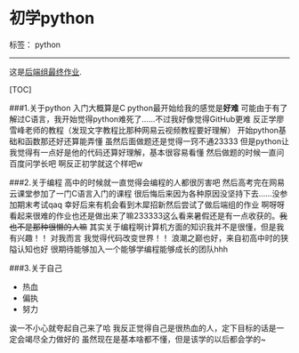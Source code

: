 ﻿# 初学python

标签： python

---
这是[后端组最终作业](http://github.com/yueyy/hou/blob/master/finish.py).

[TOC]

###1.关于python
入门大概算是C
python最开始给我的感觉是**好难**
可能由于有了解过C语言，我开始觉得python难死了……不过我好像觉得GitHub更难
反正学廖雪峰老师的教程（发现文字教程比那种网易云视频教程要好理解）
开始python基础和函数那还好还算能弄懂
虽然后面做题还是觉得一窍不通23333
但是python让我觉得有一点好是他的代码还算好理解，基本很容易看懂
然后做题的时候一直问百度问学长吧
啊反正初学就这个样吧w


###2.关于编程
高中的时候就一直觉得会编程的人都很厉害吧
然后高考完在网易云课堂参加了一门C语言入门的课程
很后悔后来因为各种原因没坚持下去……没参加期末考试qaq
幸好后来有机会看到木犀招新然后尝试了做后端组的作业
啊呀呀看起来很难的作业也还是做出来了嘛233333这么看来暑假还是有一点收获的。~~我也不是那种很懒的人嘛~~
其实关于编程啊计算机方面的知识我并不是很懂，但是我有兴趣！！
对我而言 我觉得代码改变世界！！
浪潮之巅也好，来自初高中时的狭隘认知也好
很期待能够加入一个能够学编程能够成长的团队hhh

###3.关于自己
- 热血
- 偏执
- 努力

诶一不小心就夸起自己来了哈
我反正觉得自己是很热血的人，定下目标的话是一定会竭尽全力做好的
虽然现在是基本啥都不懂，但是该学的以后都会学的~